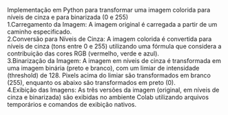 Implementação em Python para transformar uma imagem colorida para níveis de cinza e para binarizada (0 e 255)  
1.Carregamento da Imagem: A imagem original é carregada a partir de um caminho especificado.   
2.Conversão para Níveis de Cinza: A imagem colorida é convertida para níveis de cinza (tons entre 0 e 255) utilizando uma fórmula que considera a contribuição das cores RGB (vermelho, verde e azul).    
3.Binarização da Imagem: A imagem em níveis de cinza é transformada em uma imagem binária (preto e branco), com um limiar de intensidade (threshold) de 128. Pixels acima do limiar são transformados em branco (255), enquanto os abaixo são transformados em preto (0).   
4.Exibição das Imagens: As três versões da imagem (original, em níveis de cinza e binarizada) são exibidas no ambiente Colab utilizando arquivos temporários e comandos de exibição nativos.  

